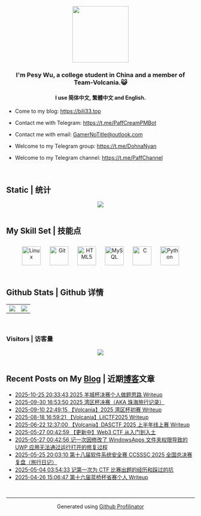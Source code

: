 <div align="center">
<img src="https://avatars.githubusercontent.com/u/28426291" align="center" height="150" width="150" />
</div>  
  

### <div align="center">I'm Pesy Wu, a college student in China and a member of Team-Volcania.😺</div>  
  

#### <div align="center">I use 简体中文, 繁體中文 and English.</div>  
  

- Come to my blog: https://bili33.top  
  

- Contact me with Telegram: https://t.me/PaffCreamPMBot  
  

- Contact me with email: GamerNoTitle@outlook.com  
  

- Welcome to my Telegram group: https://t.me/DohnaNyan  
  

- Welcome to my Telegram channel: https://t.me/PaffChannel  
  

<br/>  


## Static | 统计
<div align="center">
<img src="https://github-widgetbox.vercel.app/api/profile?username=GamerNoTitle&data=followers,repositories,stars,commits" align="center" height="" width="" />
</div>  
  

<br/>  


## My Skill Set | 技能点
<div align="center">  
<a href="https://www.linux.org/" target="_blank"><img style="margin: 10px" src="https://profilinator.rishav.dev/skills-assets/linux-original.svg" alt="Linux" height="50" /></a>  
<a href="https://github.com/" target="_blank"><img style="margin: 10px" src="https://profilinator.rishav.dev/skills-assets/git-scm-icon.svg" alt="Git" height="50" /></a>  
<a href="https://en.wikipedia.org/wiki/HTML5" target="_blank"><img style="margin: 10px" src="https://profilinator.rishav.dev/skills-assets/html5-original-wordmark.svg" alt="HTML5" height="50" /></a>  
<a href="https://www.mysql.com/" target="_blank"><img style="margin: 10px" src="https://profilinator.rishav.dev/skills-assets/mysql-original-wordmark.svg" alt="MySQL" height="50" /></a>  
<a href="https://www.cprogramming.com/" target="_blank"><img style="margin: 10px" src="https://profilinator.rishav.dev/skills-assets/c-original.svg" alt="C" height="50" /></a>  
<a href="https://www.python.org/" target="_blank"><img style="margin: 10px" src="https://profilinator.rishav.dev/skills-assets/python-original.svg" alt="Python" height="50" /></a>  
</div>  

<br/>  


## Github Stats | Github 详情
<div align="center">
<table><tr><td valign="top" width="50%">

<img src="https://github-readme-stats.vercel.app/api?username=GamerNoTitle&show_icons=true&count_private=true&hide_border=true" align="center" />

</td><td valign="top" width="50%">

<img src="https://github-readme-stats.vercel.app/api/top-langs/?username=GamerNoTitle&hide_border=true&layout=compact" align="center" />

</td></tr></table>  

</div>

<br/>  



### Visitors | 访客量
<div align="center">
<img src="https://count.getloli.com/get/@GamerNoTitle?theme=rule34" align="center" height="" width="" />
</div>  
  

<br/>  


## Recent Posts on My [Blog](https://bili33.top) | 近期[博客](https://bili33.top)文章
<!-- BLOG-POST-LIST:START -->
- [2025-10-25 20:33:43 2025 羊城杯决赛个人做题思路 Writeup](https://bili33.top/posts/CTF-YCB2025-Finals/)
- [2025-09-30 16:53:50 2025 湾区杯决赛（AKA 珠海旅行记录）](https://bili33.top/posts/CTF-GBACC2025-Finals/)
- [2025-09-10 22:49:15 【Volcania】2025 湾区杯初赛 Writeup](https://bili33.top/posts/CTF-GBACC2025-Preliminary-Round-Writeup/)
- [2025-08-18 16:59:21 【Volcania】LilCTF2025 Writeup](https://bili33.top/posts/LilCTF2025-Writeup/)
- [2025-06-22 12:37:00 【Volcania】DASCTF 2025 上半年线上赛 Writeup](https://bili33.top/posts/DASCTF-2025-First-Half-Writeup/)
- [2025-05-27 00:42:59 【更新中】Web3 CTF 从入门到入土](https://bili33.top/posts/CTF-Web3-Guide/)
- [2025-05-27 00:42:56 记一次因修改了 WindowsApps 文件夹权限导致的 UWP 应用无法通过运行打开的修复过程](https://bili33.top/posts/A-Log-that-Repair-Process-of-UWP-Apps-Failing-to-Open-Due-to-Modified-Permissions-of-the-WindowsApps-Folder/)
- [2025-05-25 20:03:10 第十八届软件系统安全赛 CCSSSC 2025 全国总决赛复盘（旅行日记）](https://bili33.top/posts/CTF-CCSSSC2025-National-Finals/)
- [2025-05-04 03:54:33 记第一次为 CTF 比赛出题的经历和踩过的坑](https://bili33.top/posts/The-First-Experience-of-Making-CTF-Challenges/)
- [2025-04-26 15:06:47 第十六届蓝桥杯省赛个人 Writeup](https://bili33.top/posts/Lanqiao-CTF-2025-District-Round-Writeup/)<!-- BLOG-POST-LIST:END -->
<br />

----
<div align="center">Generated using <a href="https://profilinator.rishav.dev/" target="_blank">Github Profilinator</a></div>
